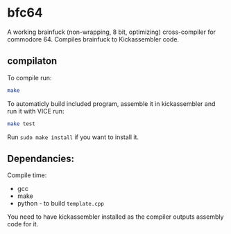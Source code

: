# bfc64

A working brainfuck (non-wrapping, 8 bit, optimizing) cross-compiler for commodore 64. Compiles brainfuck to Kickassembler code.

## compilaton

To compile run:
```bash
make
```

To automaticly build included program, assemble it in kickassembler and run it with VICE run:

```bash
make test
```

Run `sudo make install` if you want to install it.

## Dependancies:

Compile time: 
- gcc
- make
- python - to build `template.cpp`

You need to have kickassembler installed as the compiler outputs assembly code for it.
